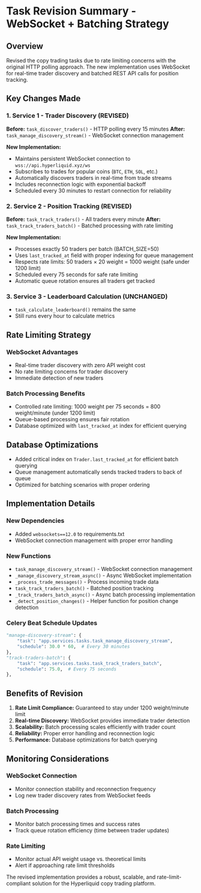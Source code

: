 # Task Revision Summary - WebSocket + Batching Strategy

## Overview

Revised the copy trading tasks due to rate limiting concerns with the original HTTP polling approach. The new implementation uses WebSocket for real-time trader discovery and batched REST API calls for position tracking.

## Key Changes Made

### 1. Service 1 - Trader Discovery (REVISED)

**Before:** `task_discover_traders()` - HTTP polling every 15 minutes
**After:** `task_manage_discovery_stream()` - WebSocket connection management

**New Implementation:**

- Maintains persistent WebSocket connection to `wss://api.hyperliquid.xyz/ws`
- Subscribes to trades for popular coins (`BTC`, `ETH`, `SOL`, etc.)
- Automatically discovers traders in real-time from trade streams
- Includes reconnection logic with exponential backoff
- Scheduled every 30 minutes to restart connection for reliability

### 2. Service 2 - Position Tracking (REVISED)

**Before:** `task_track_traders()` - All traders every minute
**After:** `task_track_traders_batch()` - Batched processing with rate limiting

**New Implementation:**

- Processes exactly 50 traders per batch (BATCH_SIZE=50)
- Uses `last_tracked_at` field with proper indexing for queue management
- Respects rate limits: 50 traders × 20 weight = 1000 weight (safe under 1200 limit)
- Scheduled every 75 seconds for safe rate limiting
- Automatic queue rotation ensures all traders get tracked

### 3. Service 3 - Leaderboard Calculation (UNCHANGED)

- `task_calculate_leaderboard()` remains the same
- Still runs every hour to calculate metrics

## Rate Limiting Strategy

### WebSocket Advantages

- Real-time trader discovery with zero API weight cost
- No rate limiting concerns for trader discovery
- Immediate detection of new traders

### Batch Processing Benefits

- Controlled rate limiting: 1000 weight per 75 seconds = 800 weight/minute (under 1200 limit)
- Queue-based processing ensures fair rotation
- Database optimized with `last_tracked_at` index for efficient querying

## Database Optimizations

- Added critical index on `Trader.last_tracked_at` for efficient batch querying
- Queue management automatically sends tracked traders to back of queue
- Optimized for batching scenarios with proper ordering

## Implementation Details

### New Dependencies

- Added `websockets==12.0` to requirements.txt
- WebSocket connection management with proper error handling

### New Functions

- `task_manage_discovery_stream()` - WebSocket connection management
- `_manage_discovery_stream_async()` - Async WebSocket implementation
- `_process_trade_messages()` - Process incoming trade data
- `task_track_traders_batch()` - Batched position tracking
- `_track_traders_batch_async()` - Async batch processing implementation
- `_detect_position_changes()` - Helper function for position change detection

### Celery Beat Schedule Updates

```python
"manage-discovery-stream": {
    "task": "app.services.tasks.task_manage_discovery_stream",
    "schedule": 30.0 * 60,  # Every 30 minutes
},
"track-traders-batch": {
    "task": "app.services.tasks.task_track_traders_batch",
    "schedule": 75.0,  # Every 75 seconds
},
```

## Benefits of Revision

1. **Rate Limit Compliance:** Guaranteed to stay under 1200 weight/minute limit
2. **Real-time Discovery:** WebSocket provides immediate trader detection
3. **Scalability:** Batch processing scales efficiently with trader count
4. **Reliability:** Proper error handling and reconnection logic
5. **Performance:** Database optimizations for batch querying

## Monitoring Considerations

### WebSocket Connection

- Monitor connection stability and reconnection frequency
- Log new trader discovery rates from WebSocket feeds

### Batch Processing

- Monitor batch processing times and success rates
- Track queue rotation efficiency (time between trader updates)

### Rate Limiting

- Monitor actual API weight usage vs. theoretical limits
- Alert if approaching rate limit thresholds

The revised implementation provides a robust, scalable, and rate-limit-compliant solution for the Hyperliquid copy trading platform.
